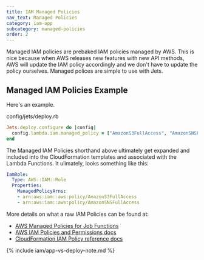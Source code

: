 ```yaml
---
title: IAM Managed Policies
nav_text: Managed Policies
category: iam-app
subcategory: managed-policies
order: 2
---
```


Managed IAM policies are prebaked IAM policies managed by AWS. This is nice because when AWS releases new features with new API methods, AWS will update the IAM policy accordingly and we don't have to update the policy ourselves.  Managed polices are simple to use with Jets.

## Managed IAM Policies Example

Here's an example.

config/jets/deploy.rb

```ruby
Jets.deploy.configure do |config|
  config.lambda.iam.managed_policy = ["AmazonS3FullAccess", "AmazonSNSFullAccess"]
end
```

The Managed IAM Policies shorthand above ultimately get expanded and included into the CloudFormation templates and associated with the Lambda Functions.  It ulimately, looks something like this:

```yaml
IamRole:
  Type: AWS::IAM::Role
  Properties:
    ManagedPolicyArns:
    - arn:aws:iam::aws:policy/AmazonS3FullAccess
    - arn:aws:iam::aws:policy/AmazonSNSFullAccess
```

More details on what a raw IAM Policies can be found at:

* [AWS Managed Policies for Job Functions](https://docs.aws.amazon.com/IAM/latest/UserGuide/access_policies_job-functions.html)
* [AWS IAM Policies and Permissions docs](https://docs.aws.amazon.com/IAM/latest/UserGuide/access_policies.html#access_policies-json)
* [CloudFormation IAM Policy reference docs](https://docs.aws.amazon.com/AWSCloudFormation/latest/UserGuide/aws-resource-iam-policy.html)

{% include iam/app-vs-deploy-note.md %}
